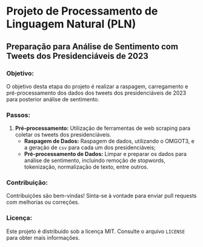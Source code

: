 # Projeto de Processamento de Linguagem Natural (PLN)

## Preparação para Análise de Sentimento com Tweets dos Presidenciáveis de 2023

### Objetivo:
O objetivo desta etapa do projeto é realizar a raspagem, carregamento e pré-processamento dos dados dos tweets dos presidenciáveis de 2023 para posterior análise de sentimento.

### Passos:
1. **Pré-processamento:** Utilização de ferramentas de web scraping para coletar os tweets dos presidenciáveis.
    - **Raspagem de Dados:** Raspagem de dados, utilizando o OMGOT3, e a geração de ```csv``` para cada um dos presidenciáveis;
    - **Pré-processamento de Dados:** Limpar e preparar os dados para análise de sentimento, incluindo remoção de stopwords, tokenização, normalização de texto, entre outros.

### Contribuição:
Contribuições são bem-vindas! Sinta-se à vontade para enviar pull requests com melhorias ou correções.

### Licença:
Este projeto é distribuído sob a licença MIT. Consulte o arquivo `LICENSE` para obter mais informações.
